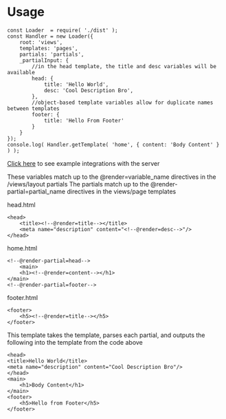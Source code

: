 # Usage

    const Loader  = require( './dist' );
    const Handler = new Loader({
        root: 'views',
        templates: 'pages',
        partials: 'partials',
        _partialInput: {
            //in the head template, the title and desc variables will be available
            head: {
                title: 'Hello World',
                desc: 'Cool Description Bro',
            },
            //object-based template variables allow for duplicate names between templates
            footer: {
                title: 'Hello From Footer'
            }
        }
    });
    console.log( Handler.getTemplate( 'home', { content: 'Body Content' } ) );
    
[Click here](https://github.com/abschill/html-chunk-loader/tree/master/examples) to see example integrations with the server

These variables match up to the @render=variable_name directives in the /views/layout partials
The partials match up to the @render-partial=partial_name directives in the views/page templates

head.html

    <head>
        <title><!--@render=title--></title>
        <meta name="description" content="<!--@render=desc-->"/>
    </head>

home.html

    <!--@render-partial=head-->
        <main>
        <h1><!--@render=content--></h1>
    </main>
    <!--@render-partial=footer-->

footer.html

    <footer>
        <h5><!--@render=title--></h5>
    </footer>

This template takes the template, parses each partial, and outputs the following into the template from the code above

    <head>
    <title>Hello World</title>
    <meta name="description" content="Cool Description Bro"/>
    </head>
    <main>
        <h1>Body Content</h1>
    </main>
    <footer>
        <h5>Hello from Footer</h5>
    </footer>